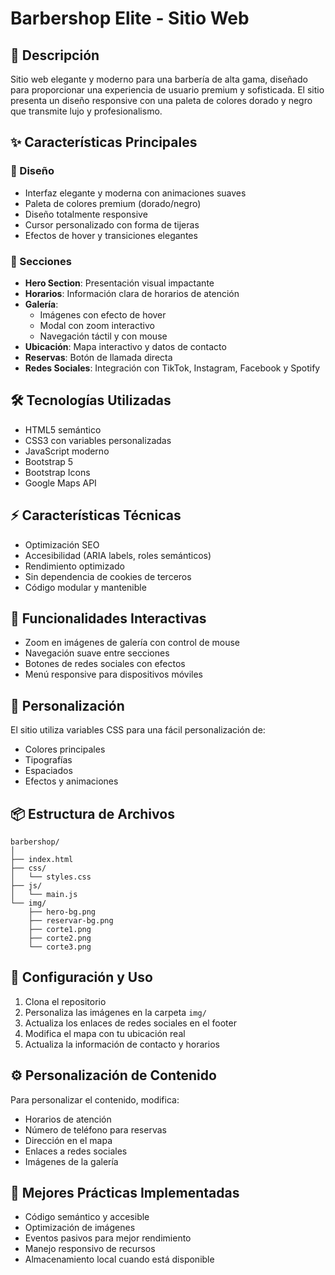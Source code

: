 # Barbershop Elite - Sitio Web

## 🎯 Descripción
Sitio web elegante y moderno para una barbería de alta gama, diseñado para proporcionar una experiencia de usuario premium y sofisticada. El sitio presenta un diseño responsive con una paleta de colores dorado y negro que transmite lujo y profesionalismo.

## ✨ Características Principales

### 🎨 Diseño
- Interfaz elegante y moderna con animaciones suaves
- Paleta de colores premium (dorado/negro)
- Diseño totalmente responsive
- Cursor personalizado con forma de tijeras
- Efectos de hover y transiciones elegantes

### 📱 Secciones
- **Hero Section**: Presentación visual impactante
- **Horarios**: Información clara de horarios de atención
- **Galería**: 
  - Imágenes con efecto de hover
  - Modal con zoom interactivo
  - Navegación táctil y con mouse
- **Ubicación**: Mapa interactivo y datos de contacto
- **Reservas**: Botón de llamada directa
- **Redes Sociales**: Integración con TikTok, Instagram, Facebook y Spotify

## 🛠 Tecnologías Utilizadas
- HTML5 semántico
- CSS3 con variables personalizadas
- JavaScript moderno
- Bootstrap 5
- Bootstrap Icons
- Google Maps API

## ⚡ Características Técnicas
- Optimización SEO
- Accesibilidad (ARIA labels, roles semánticos)
- Rendimiento optimizado
- Sin dependencia de cookies de terceros
- Código modular y mantenible

## 📱 Funcionalidades Interactivas
- Zoom en imágenes de galería con control de mouse
- Navegación suave entre secciones
- Botones de redes sociales con efectos
- Menú responsive para dispositivos móviles

## 🎨 Personalización
El sitio utiliza variables CSS para una fácil personalización de:
- Colores principales
- Tipografías
- Espaciados
- Efectos y animaciones

## 📦 Estructura de Archivos
```
barbershop/
│
├── index.html
├── css/
│   └── styles.css
├── js/
│   └── main.js
└── img/
    ├── hero-bg.png
    ├── reservar-bg.png
    ├── corte1.png
    ├── corte2.png
    └── corte3.png
```

## 🚀 Configuración y Uso
1. Clona el repositorio
2. Personaliza las imágenes en la carpeta `img/`
3. Actualiza los enlaces de redes sociales en el footer
4. Modifica el mapa con tu ubicación real
5. Actualiza la información de contacto y horarios

## ⚙️ Personalización de Contenido
Para personalizar el contenido, modifica:
- Horarios de atención
- Número de teléfono para reservas
- Dirección en el mapa
- Enlaces a redes sociales
- Imágenes de la galería

## 🎯 Mejores Prácticas Implementadas
- Código semántico y accesible
- Optimización de imágenes
- Eventos pasivos para mejor rendimiento
- Manejo responsivo de recursos
- Almacenamiento local cuando está disponible
